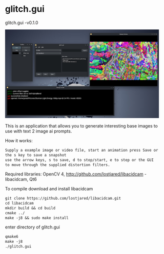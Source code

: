 # glitch.gui

glitch.gui  -v0.1.0 

![ScreenShot1](https://github.com/lostjared/glitch.gui/blob/main/images/image.jpg?raw=true "screenshot1")

This is an application that allows you to generate interesting base images to use with text 2 image ai prompts. 

How it works:

    Supply a example image or video file, start an animation press Save or the s key to save a snapshot
    use the arrow keys, s to save, d to stop/start, e to step or the GUI to move through the supplied distortion filters.

Required libraries:
   OpenCV 4, http://github.com/lostjared/libacidcam - libacidcam, Qt6

To compile download and install libacidcam

    git clone https://github.com/lostjared/libacidcam.git
    cd libacidcam
    mkdir build && cd build
    cmake ../
    make -j8 && sudo make install

enter directory of glitch.gui

    qmake6
    make -j8
    ./glitch.gui